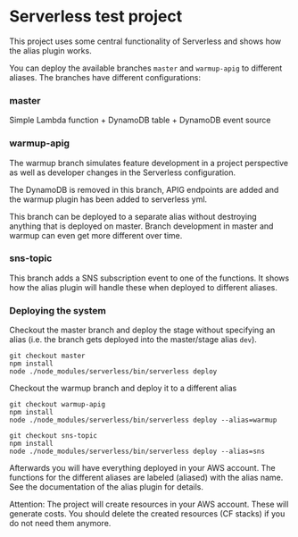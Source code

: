 # Serverless test project

This project uses some central functionality of Serverless and
shows how the alias plugin works.

You can deploy the available branches `master` and `warmup-apig` to different
aliases. The branches have different configurations:

### master

Simple Lambda function + DynamoDB table + DynamoDB event source

### warmup-apig

The warmup branch simulates feature development in a project perspective as well
as developer changes in the Serverless configuration.

The DynamoDB is removed in this branch, APIG endpoints are added and the warmup
plugin has been added to serverless yml.

This branch can be deployed to a separate alias without destroying anything
that is deployed on master. Branch development in master and warmup can even
get more different over time.

### sns-topic

This branch adds a SNS subscription event to one of the functions. It shows how
the alias plugin will handle these when deployed to different aliases.

### Deploying the system

Checkout the master branch and deploy the stage without specifying an alias (i.e.
the branch gets deployed into the master/stage alias `dev`).

```
git checkout master
npm install
node ./node_modules/serverless/bin/serverless deploy
```

Checkout the warmup branch and deploy it to a different alias

```
git checkout warmup-apig
npm install
node ./node_modules/serverless/bin/serverless deploy --alias=warmup
```

```
git checkout sns-topic
npm install
node ./node_modules/serverless/bin/serverless deploy --alias=sns
```

Afterwards you will have everything deployed in your AWS account. The functions
for the different aliases are labeled (aliased) with the alias name.
See the documentation of the alias plugin for details.



Attention: The project will create resources in your AWS account. These will
generate costs. You should delete the created resources (CF stacks) if you do
not need them anymore.
